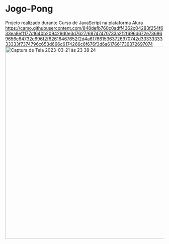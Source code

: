 # Jogo-Pong
Projeto realizado durante Curso de JavaScript na plataforma Alura
https://camo.githubusercontent.com/848defb760c0adff4362c04283f254f633ea8eff177c1640b209429d0e3d7627/68747470733a2f2f696d672e736869656c64732e696f2f62616467652f2d4a6176615363726970742d3333333333333f7374796c653d666c6174266c6f676f3d6a617661736372697074
<img width="611" alt="Captura de Tela 2023-03-21 às 23 38 24" src="https://user-images.githubusercontent.com/128447270/226788699-8be6c351-50d6-483e-8f51-7e36329b7f6a.png">
